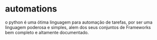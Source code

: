 # automations
o python é uma ótima linguagem para automação de tarefas, por ser uma linguagem poderosa e simples, alem dos seus conjuntos de Frameworks bem completo e altamente documentado. 
